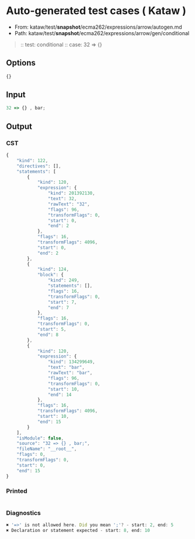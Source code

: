# Auto-generated test cases ( Kataw )
- From: kataw/test/__snapshot__/ecma262/expressions/arrow/autogen.md
- Path: kataw/test/__snapshot__/ecma262/expressions/arrow/gen/conditional
> :: test: conditional
> :: case: 32 => {}
## Options

`````js
{}
`````
## Input

`````js
32 => {} , bar;
`````
## Output

### CST

```javascript
{
    "kind": 122,
    "directives": [],
    "statements": [
        {
            "kind": 120,
            "expression": {
                "kind": 201392130,
                "text": 32,
                "rawText": "32",
                "flags": 96,
                "transformFlags": 0,
                "start": 0,
                "end": 2
            },
            "flags": 16,
            "transformFlags": 4096,
            "start": 0,
            "end": 2
        },
        {
            "kind": 124,
            "block": {
                "kind": 249,
                "statements": [],
                "flags": 16,
                "transformFlags": 0,
                "start": 7,
                "end": 7
            },
            "flags": 16,
            "transformFlags": 0,
            "start": 5,
            "end": 8
        },
        {
            "kind": 120,
            "expression": {
                "kind": 134299649,
                "text": "bar",
                "rawText": "bar",
                "flags": 96,
                "transformFlags": 0,
                "start": 10,
                "end": 14
            },
            "flags": 16,
            "transformFlags": 4096,
            "start": 10,
            "end": 15
        }
    ],
    "isModule": false,
    "source": "32 => {} , bar;",
    "fileName": "__root__",
    "flags": 0,
    "transformFlags": 0,
    "start": 0,
    "end": 15
}
```

### Printed

```javascript

```

### Diagnostics

```javascript
✖ '=>' is not allowed here. Did you mean ';'? - start: 2, end: 5
✖ Declaration or statement expected - start: 8, end: 10

```

